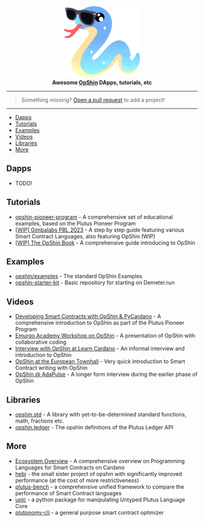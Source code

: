 <p align="center">
    <img src="awesome-opshin.png" alt="Awesome OpShin" width="200px"/>
    <br/>
    <strong>Awesome <a href="https://opshin.dev" alt="opshin.dev"/>OpShin</a> DApps, tutorials, etc</strong>
</p>

---

> Something missing? [Open a pull request](https://github.com/OpShin/awesome-opshin/pulls) to add a project!

---

- [Dapps](#Dapps)
- [Tutorials](#Tutorials)
- [Examples](#Examples)
- [Videos](#Videos)
- [Libraries](#Libraries)
- [More](#More)


## Dapps

- TODO! 

## Tutorials

- [opshin-pioneer-program](https://github.com/OpShin/opshin-pioneer-program) - A comprehensive set of educational examples, based on the Plutus Pioneer Program
- [[WIP] Gimbalabs PBL 2023](https://plutuspbl.io/modules/101/1017) - A step by step guide featuring various Smart Contract Languages, also featuring OpShin (WIP)
- [[WIP] The OpShin Book](https://book.opshin.dev/) - A comprehensive guide introducing to OpShin

## Examples

- [opshin/examples](https://github.com/OpShin/opshin/tree/main/examples) - The standard OpShin Examples
- [opshin-starter-kit](https://github.com/OpShin/opshin-starter-kit) - Basic repository for starting on Demeter.run

## Videos

- [Developing Smart Contracts with OpShin & PyCardano](https://www.youtube.com/watch?v=Ale01hnxZEg&list=PLNEK_Ejlx3x0ivViR3g9lAkB4Qj3iejp1&index=4) - A comprehensive introduction to OpShin as part of the Plutus Pioneer Program
- [Emurgo Academy Workshop on OpShin](https://www.youtube.com/watch?v=S-GgkDsUBpQ) - A presentation of OpShin with collaborative coding
- [Interview with OpShin at Learn Cardano](https://www.youtube.com/watch?v=JXmTpLZnHjU) - An informal interview and introduction to OpShin
- [OpShin at the European Townhall](https://youtu.be/RcnDpwT9LvQ?t=310) - Very quick introduction to Smart Contract writing with OpShin
- [OpShin @ AdaPulse](https://www.youtube.com/watch?v=EHpVwD_CNGc) - A longer form interview during the earlier phase of OpShin

## Libraries

- [opshin.std](https://github.com/OpShin/opshin/tree/main/opshin/std) - A library with yet-to-be-determined standard functions, math, fractions etc.
- [opshin.ledger](https://github.com/OpShin/opshin/tree/main/opshin/ledger) - The opshin definitions of the Plutus Ledger API

## More

- [Ecosystem Overview](https://aiken-lang.org/ecosystem-overview) - A comprehensive overview on Programming Languages for Smart Contracts on Cardano
- [hebi](https://github.com/OpShin/hebi) - the small sister project of opshin with significantly improved performance (at the cost of more restrictiveness)
- [plutus-bench](https://github.com/OpShin/plutus-bench) - a comprehensive unified framework to compare the performance of Smart Contract languages
- [uplc](https://github.com/OpShin/uplc) - a python package for manipulating Untyped Plutus Language Core
- [plutonomy-cli](https://github.com/OpShin/plutonomy-cli) - a general purpose smart contract optimizer
